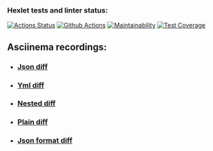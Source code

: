 ### Hexlet tests and linter status:
[![Actions Status](https://github.com/topmatedesu/php-project-48/actions/workflows/hexlet-check.yml/badge.svg)](https://github.com/topmatedesu/php-project-48/actions)
[![Github Actions](https://github.com/topmatedesu/php-project-48/actions/workflows/github-check.yml/badge.svg)](https://github.com/topmatedesu/php-project-48/actions/workflows/github-check.yml)
[![Maintainability](https://api.codeclimate.com/v1/badges/3a9035d62769af702e9f/maintainability)](https://codeclimate.com/github/topmatedesu/php-project-48/maintainability)
[![Test Coverage](https://api.codeclimate.com/v1/badges/3a9035d62769af702e9f/test_coverage)](https://codeclimate.com/github/topmatedesu/php-project-48/test_coverage)

## Asciinema recordings:
* ### [Json diff](https://asciinema.org/a/3Sc6b0WzmzV0kCM4QnkvgTLlF)
* ### [Yml diff](https://asciinema.org/a/wNMSbjcCNNrnkNUlwMIWxgMdT)
* ### [Nested diff](https://asciinema.org/a/l9rGicehobib2y0nh7wKodjcZ)
* ### [Plain diff](https://asciinema.org/a/DLEdQ7nsUmo9cwsdQmBo4m2hf)
* ### [Json format diff](https://asciinema.org/a/n9ocs3WXO6vixRn2TNFvlgMh2)